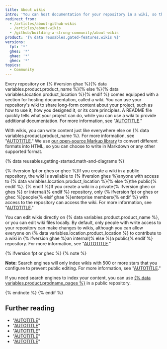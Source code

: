 ```yaml
---
title: About wikis
intro: 'You can host documentation for your repository in a wiki, so that others can use and contribute to your project.'
redirect_from:
  - /articles/about-github-wikis
  - /articles/about-wikis
  - /github/building-a-strong-community/about-wikis
product: '{% data reusables.gated-features.wikis %}'
versions:
  fpt: '*'
  ghes: '*'
  ghae: '*'
  ghec: '*'
topics:
  - Community
---
```


Every repository on {% ifversion ghae %}{% data variables.product.product_name %}{% else %}{% data variables.location.product_location %}{% endif %} comes equipped with a section for hosting documentation, called a wiki. You can use your repository's wiki to  share long-form content about your project, such as how to use it, how you designed it, or its core principles. A README file quickly tells what your project can do, while you can use a wiki to provide additional documentation. For more information, see "[AUTOTITLE](/repositories/managing-your-repositorys-settings-and-features/customizing-your-repository/about-readmes)."

With wikis, you can write content just like everywhere else on {% data variables.product.product_name %}. For more information, see "[AUTOTITLE](/get-started/writing-on-github/getting-started-with-writing-and-formatting-on-github)." We use [our open-source Markup library](https://github.com/github/markup) to convert different formats into HTML, so you can choose to write in Markdown or any other supported format.

{% data reusables.getting-started.math-and-diagrams %}

{% ifversion fpt or ghes or ghec %}If you create a wiki in a public repository, the wiki is available to {% ifversion ghes %}anyone with access to {% data variables.location.product_location %}{% else %}the public{% endif %}. {% endif %}If you create a wiki in a private{% ifversion ghec or ghes %} or internal{% endif %} repository, only {% ifversion fpt or ghes or ghec %}people{% elsif ghae %}enterprise members{% endif %} with access to the repository can access the wiki. For more information, see "[AUTOTITLE](/repositories/managing-your-repositorys-settings-and-features/managing-repository-settings/setting-repository-visibility)."

You can edit wikis directly on {% data variables.product.product_name %}, or you can edit wiki files locally. By default, only people with write access to your repository can make changes to wikis, although you can allow everyone on {% data variables.location.product_location %} to contribute to a wiki in {% ifversion ghae %}an internal{% else %}a public{% endif %} repository. For more information, see "[AUTOTITLE](/communities/documenting-your-project-with-wikis/changing-access-permissions-for-wikis)."

{% ifversion fpt or ghec %}
{% note %}

**Note:** Search engines will only index wikis with 500 or more stars that you configure to prevent public editing. For more information, see "[AUTOTITLE](/communities/documenting-your-project-with-wikis/changing-access-permissions-for-wikis)."

If you need search engines to index your content, you can use [{% data variables.product.prodname_pages %}](/pages) in a public repository.

{% endnote %}
{% endif %}

## Further reading

- "[AUTOTITLE](/communities/documenting-your-project-with-wikis/adding-or-editing-wiki-pages)"
- "[AUTOTITLE](/communities/documenting-your-project-with-wikis/creating-a-footer-or-sidebar-for-your-wiki)"
- "[AUTOTITLE](/communities/documenting-your-project-with-wikis/editing-wiki-content)"
- "[AUTOTITLE](/communities/documenting-your-project-with-wikis/viewing-a-wikis-history-of-changes)"
- "[AUTOTITLE](/search-github/searching-on-github/searching-wikis)"

